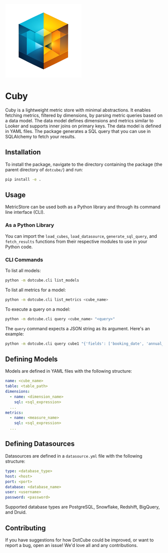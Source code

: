 ![DotCube](assets/dotcube.png)
# Cuby

Cuby is a lightweight metric store with minimal abstractions. It enables fetching metrics, filtered by dimensions, by parsing metric queries based on a data model. The data model defines dimensions and metrics similar to Looker and supports inner joins on primary keys. The data model is defined in YAML files. The package generates a SQL query that you can use in SQLAlchemy to fetch your results.

## Installation

To install the package, navigate to the directory containing the package (the parent directory of `dotcube/`) and run:

```bash
pip install -e .
```

## Usage

MetricStore can be used both as a Python library and through its command line interface (CLI).

### As a Python Library

You can import the `load_cubes`, `load_datasource`, `generate_sql_query`, and `fetch_results` functions from their respective modules to use in your Python code.

### CLI Commands

To list all models:

```bash
python -m dotcube.cli list_models
```

To list all metrics for a model:

```bash
python -m dotcube.cli list_metrics <cube_name>
```

To execute a query on a model:

```bash
python -m dotcube.cli query <cube_name> "<query>"
```

The `query` command expects a JSON string as its argument. Here's an example:

```bash
python -m dotcube.cli query cube1 "{'fields': ['booking_date', 'annual_recurring_revenue', 'churned_revenue'], 'filter': {'country_id': '45', 'product_brand': 'BIG'}, 'sorts': ['booking_date'], 'limit': 300}"
```

## Defining Models

Models are defined in YAML files with the following structure:

```yaml
name: <cube_name>
table: <table_path>
dimensions:
  - name: <dimension_name>
    sql: <sql_expression>
  ...
metrics:
  - name: <measure_name>
    sql: <sql_expression>
  ...
```

## Defining Datasources

Datasources are defined in a `datasource.yml` file with the following structure:

```yaml
type: <database_type>
host: <host>
port: <port>
database: <database_name>
user: <username>
password: <password>
```

Supported database types are PostgreSQL, Snowflake, Redshift, BigQuery, and Druid.

## Contributing

If you have suggestions for how DotCube could be improved, or want to report a bug, open an issue! We'd love all and any contributions.
